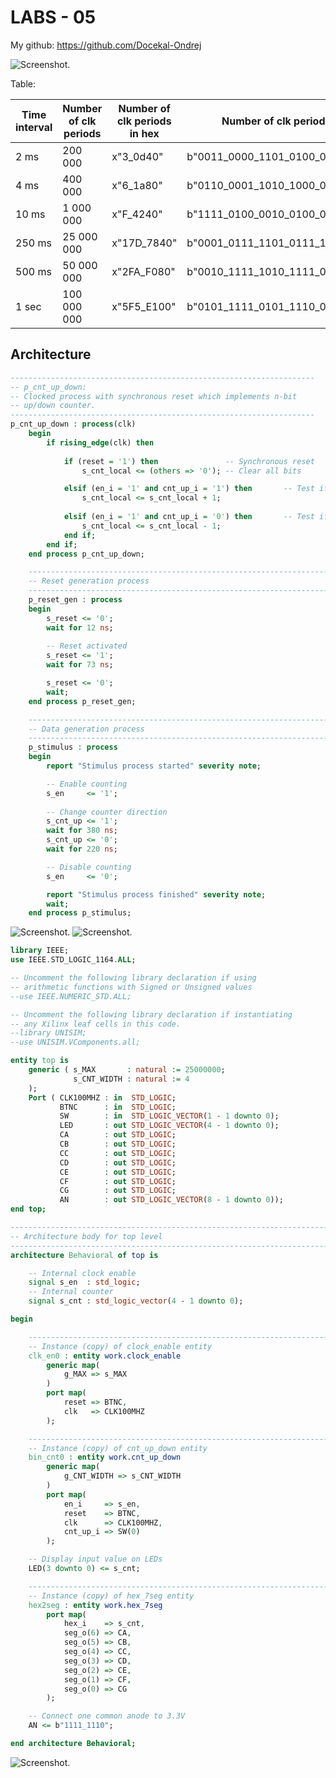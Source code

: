 # LABS - 05

My github: https://github.com/Docekal-Ondrej

![Screenshot.](https://github.com/Docekal-Ondrej/Digital-electronics-1/blob/main/labs/05-counter/Screenshot0.png)

Table:

| Time interval | Number of clk periods | Number of clk periods in hex |    Number of clk periods in binary    | 
| ------------- | --------------------- | ---------------------------- | ------------------------------------- |
|     2 ms      |        200 000        |          x"3_0d40"           |           b"0011_0000_1101_0100_0000" |
|     4 ms      |        400 000        |          x"6_1a80"           |           b"0110_0001_1010_1000_0000" |
|    10 ms      |      1 000 000        |          x"F_4240"           |           b"1111_0100_0010_0100_0000" |
|   250 ms      |     25 000 000        |          x"17D_7840"         | b"0001_0111_1101_0111_1000_0100_0000" |
|   500 ms      |     50 000 000        |          x"2FA_F080"         | b"0010_1111_1010_1111_0000_1000_0000" |
|    1 sec      |    100 000 000        |          x"5F5_E100"         | b"0101_1111_0101_1110_0001_0000_0000" |

## Architecture

```vhdl
--------------------------------------------------------------------
-- p_cnt_up_down:
-- Clocked process with synchronous reset which implements n-bit 
-- up/down counter.
--------------------------------------------------------------------
p_cnt_up_down : process(clk)
    begin
        if rising_edge(clk) then
        
            if (reset = '1') then               -- Synchronous reset
                s_cnt_local <= (others => '0'); -- Clear all bits

            elsif (en_i = '1' and cnt_up_i = '1') then       -- Test if counter is enabled and count is up
                s_cnt_local <= s_cnt_local + 1;
                
            elsif (en_i = '1' and cnt_up_i = '0') then       -- Test if counter is enabled and count is down
                s_cnt_local <= s_cnt_local - 1;
            end if;
        end if;
    end process p_cnt_up_down;
```
```vhdl
    --------------------------------------------------------------------
    -- Reset generation process
    --------------------------------------------------------------------
    p_reset_gen : process
    begin
        s_reset <= '0';
        wait for 12 ns;
        
        -- Reset activated
        s_reset <= '1';
        wait for 73 ns;

        s_reset <= '0';
        wait;
    end process p_reset_gen;

    --------------------------------------------------------------------
    -- Data generation process
    --------------------------------------------------------------------
    p_stimulus : process
    begin
        report "Stimulus process started" severity note;

        -- Enable counting
        s_en     <= '1';
        
        -- Change counter direction
        s_cnt_up <= '1';
        wait for 380 ns;
        s_cnt_up <= '0';
        wait for 220 ns;

        -- Disable counting
        s_en     <= '0';

        report "Stimulus process finished" severity note;
        wait;
    end process p_stimulus;
```
![Screenshot.](https://github.com/Docekal-Ondrej/Digital-electronics-1/blob/main/labs/05-counter/Screenshot1.png)
![Screenshot.](https://github.com/Docekal-Ondrej/Digital-electronics-1/blob/main/labs/05-counter/Screenshot2.png)

```vhdl
library IEEE;
use IEEE.STD_LOGIC_1164.ALL;

-- Uncomment the following library declaration if using
-- arithmetic functions with Signed or Unsigned values
--use IEEE.NUMERIC_STD.ALL;

-- Uncomment the following library declaration if instantiating
-- any Xilinx leaf cells in this code.
--library UNISIM;
--use UNISIM.VComponents.all;

entity top is
    generic ( s_MAX       : natural := 25000000;
              s_CNT_WIDTH : natural := 4
    );
    Port ( CLK100MHZ : in  STD_LOGIC;
           BTNC      : in  STD_LOGIC;
           SW        : in  STD_LOGIC_VECTOR(1 - 1 downto 0);
           LED       : out STD_LOGIC_VECTOR(4 - 1 downto 0);
           CA        : out STD_LOGIC;
           CB        : out STD_LOGIC;
           CC        : out STD_LOGIC;
           CD        : out STD_LOGIC;
           CE        : out STD_LOGIC;
           CF        : out STD_LOGIC;
           CG        : out STD_LOGIC;
           AN        : out STD_LOGIC_VECTOR(8 - 1 downto 0));
end top;

------------------------------------------------------------------------
-- Architecture body for top level
------------------------------------------------------------------------
architecture Behavioral of top is

    -- Internal clock enable
    signal s_en  : std_logic;
    -- Internal counter
    signal s_cnt : std_logic_vector(4 - 1 downto 0);

begin

    --------------------------------------------------------------------
    -- Instance (copy) of clock_enable entity
    clk_en0 : entity work.clock_enable
        generic map(
            g_MAX => s_MAX
        )
        port map(
            reset => BTNC,
            clk   => CLK100MHZ
        );

    --------------------------------------------------------------------
    -- Instance (copy) of cnt_up_down entity
    bin_cnt0 : entity work.cnt_up_down
        generic map(
            g_CNT_WIDTH => s_CNT_WIDTH
        )
        port map(
            en_i     => s_en,
            reset    => BTNC,
            clk      => CLK100MHZ,
            cnt_up_i => SW(0)
        );

    -- Display input value on LEDs
    LED(3 downto 0) <= s_cnt;

    --------------------------------------------------------------------
    -- Instance (copy) of hex_7seg entity
    hex2seg : entity work.hex_7seg
        port map(
            hex_i    => s_cnt,
            seg_o(6) => CA,
            seg_o(5) => CB,
            seg_o(4) => CC,
            seg_o(3) => CD,
            seg_o(2) => CE,
            seg_o(1) => CF,
            seg_o(0) => CG
        );

    -- Connect one common anode to 3.3V
    AN <= b"1111_1110";

end architecture Behavioral;
```

![Screenshot.](https://github.com/Docekal-Ondrej/Digital-electronics-1/blob/main/labs/05-counter/Screenshot3.jpg)